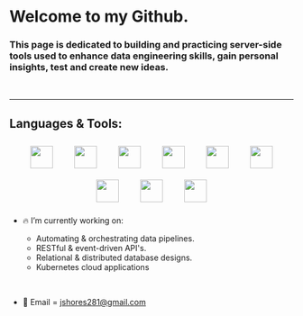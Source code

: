 <!--
<p align="center"> 
  <img src="https://user-images.githubusercontent.com/52839097/196554542-4747f745-3040-4d5a-87f1-fffa22997873.png"/>
  </p>

<br>
-->



# Welcome to my Github. 

### This page is dedicated to building and practicing server-side tools used to enhance data engineering skills, gain personal insights, test and create new ideas. 


<br>

-----

## Languages & Tools:





<p align="center"> 
  <a href="https://airflow.apache.org/"><img width="40" hspace="17" vspace="10" src="https://github.com/jshores281/jshores281/assets/52839097/cc7325e0-a614-495c-bfcf-0e01178b586c"/></a>
  <a href="https://www.python.org/"><img width="40" hspace="17" vspace="10" src="https://user-images.githubusercontent.com/52839097/196538956-97c8ce36-abad-4f3b-a133-5552e8b630fe.svg"/></a>
  <a href="https://www.docker.com/)"><img width="40" hspace="17" vspace="10" src="https://github.com/jshores281/jshores281/assets/52839097/1d2fb11c-3019-46b2-8c6b-fc13d9c73682"/></a>
  <a href="https://aws.amazon.com/ec2/"><img width="40" hspace="17" vspace="10" src="https://user-images.githubusercontent.com/52839097/196538073-a7d41d8b-082e-47c0-a786-4dcb4e9f94cd.svg"/></a>
  <a href="https://www.datastax.com"><img width="40" hspace="17" vspace="10" src="https://github.com/jshores281/jshores281/assets/52839097/7e0c6d32-98ab-40aa-b7e3-df7fc714944b"/></a>  
  <a href="https://www.postgresql.org/"><img width="40" hspace="17" vspace="10" src="https://user-images.githubusercontent.com/52839097/196541997-9f3ab090-f5ac-45ca-a15f-b2a6aee380f7.svg"/></a>
  <a href="https://www.microsoft.com/en-us/sql-server/sql-server-2019"><img width="40" hspace="17" vspace="10" src="https://user-images.githubusercontent.com/52839097/196542082-d01e7638-e769-4a03-b916-0d8711ee6318.svg"/></a>
  <a href="https://www.vmware.com/"><img width="40" hspace="17" vspace="10" src="https://user-images.githubusercontent.com/52839097/196550181-3480d0ce-ae32-40bc-b6ed-2334cca59341.svg"/></a>
  <a href="https://www.linux.org/"><img width="40" hspace="17" vspace="10" src="https://github.com/jshores281/jshores281/assets/52839097/535f97db-5009-4190-992d-5006a9f9261f"/></a>
</p>
<!--   <a href="https://aws.amazon.com/ec2/"><img width="40" hspace="17" vspace="10" src="https://user-images.githubusercontent.com/52839097/196538073-a7d41d8b-082e-47c0-a786-4dcb4e9f94cd.svg"/></a>
  <a href="https://www.heroku.com/"><img width="40" hspace="17" vspace="10" src="https://user-images.githubusercontent.com/52839097/196539712-2496cfb9-5284-4414-88b8-95bda1cc28cc.svg"/></a>
  <a href="https://getbootstrap.com/"><img width="40" hspace="17" vspace="10" src="https://user-images.githubusercontent.com/52839097/196808058-b5dc4496-ca74-41dc-8e6d-5cf89cb33a74.svg"/></a>
  <a href="https://ubuntu.com/"><img width="40" hspace="17" vspace="10" src="https://user-images.githubusercontent.com/52839097/196541420-92e159d1-ee1a-421f-a274-06a304fb1687.svg"/></a>
  <a href="https://www.python.org/"><img width="40" hspace="17" vspace="10" src="https://user-images.githubusercontent.com/52839097/196538956-97c8ce36-abad-4f3b-a133-5552e8b630fe.svg"/></a>
  <a href="https://www.mysql.com/"><img width="40" hspace="17" vspace="10" src="https://user-images.githubusercontent.com/52839097/196539697-01091085-a89f-457e-af03-4c94692c5e42.svg"/></a>
  <a href="https://www.postgresql.org/"><img width="40" hspace="17" vspace="10" src="https://user-images.githubusercontent.com/52839097/196541997-9f3ab090-f5ac-45ca-a15f-b2a6aee380f7.svg"/></a>
  <a href="https://www.microsoft.com/en-us/sql-server/sql-server-2019"><img width="40" hspace="17" vspace="10" src="https://user-images.githubusercontent.com/52839097/196542082-d01e7638-e769-4a03-b916-0d8711ee6318.svg"/></a>
  <a href="https://www.microsoft.com/en-us/microsoft-365/excel"><img width="40" hspace="17" vspace="10" src="https://user-images.githubusercontent.com/52839097/196539726-dd6eb048-d2dc-46db-9d84-5104bedd6159.svg"/></a>
  <a href="https://www.vmware.com/"><img width="40" hspace="17" vspace="10" src="https://user-images.githubusercontent.com/52839097/196550181-3480d0ce-ae32-40bc-b6ed-2334cca59341.svg"/></a>
</p>
 
  -->

<br>

-----

<!--</a><img src="https://komarev.com/ghpvc/?username=jshores281&style=flat&label=Profile visits" alt="SaiNave" /></a>-->



- :fire: I’m currently working on: 

  - Automating & orchestrating data pipelines.
  - RESTful & event-driven API's.
  - Relational & distributed database designs.
  - Kubernetes cloud applications
 
 <!--
  - Cleaning & importing unstructured data into databases's.
  - Custom ETL's with python3.
  - Docker & kubernetes. 
-->

<br>

- :key: Email = jshores281@gmail.com
 

<!--
<p align="center"> 
  <a href="https://github.com/jshores281?tab=repositories"><img  hspace="15" vspace="25" src="https://github-readme-stats.vercel.app/api?username=jshores281&show_icons=true&theme=dark" Jshores GitHub stats/></a>
  <a href="https://github.com/jshores281?tab=repositories"><img height="196" hspace="15" vspace="25" src="https://github-readme-stats.vercel.app/api/top-langs/?username=jshores281&langs_count=8&theme=dark" alt="Top Langs"/></a>
</p>
-->

<!---
[![jshores281 GitHub stats](https://github-readme-stats.vercel.app/api?username=jshores281)](https://github.com/anuraghazra/github-readme-stats)

--->

